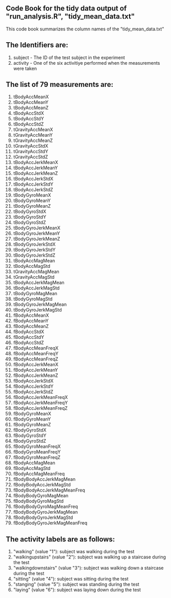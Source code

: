 ## Code Book for the tidy data output of "run_analysis.R", "tidy_mean_data.txt"
This code book summarizes the column names of the "tidy_mean_data.txt"

## The Identifiers are:
1. subject - The ID of the test subject in the experiment
2. activity - One of the six activitiye performed when the measurements were taken

## The list of 79 measurements are:
	
1. tBodyAccMeanX
2. tBodyAccMeanY
3. tBodyAccMeanZ
4. tBodyAccStdX
5. tBodyAccStdY
6. tBodyAccStdZ
7. tGravityAccMeanX
8. tGravityAccMeanY
9. tGravityAccMeanZ
10. tGravityAccStdX
11. tGravityAccStdY
12. tGravityAccStdZ
13. tBodyAccJerkMeanX
14. tBodyAccJerkMeanY
15. tBodyAccJerkMeanZ
16. tBodyAccJerkStdX
17. tBodyAccJerkStdY
18. tBodyAccJerkStdZ
19. tBodyGyroMeanX
20. tBodyGyroMeanY
21. tBodyGyroMeanZ
22. tBodyGyroStdX
23. tBodyGyroStdY
24. tBodyGyroStdZ
25. tBodyGyroJerkMeanX
26. tBodyGyroJerkMeanY
27. tBodyGyroJerkMeanZ
28. tBodyGyroJerkStdX
29. tBodyGyroJerkStdY
30. tBodyGyroJerkStdZ
31. tBodyAccMagMean
32. tBodyAccMagStd
33. tGravityAccMagMean
34. tGravityAccMagStd
35. tBodyAccJerkMagMean
36. tBodyAccJerkMagStd
37. tBodyGyroMagMean
38. tBodyGyroMagStd
39. tBodyGyroJerkMagMean
40. tBodyGyroJerkMagStd
41. fBodyAccMeanX
42. fBodyAccMeanY
43. fBodyAccMeanZ
44. fBodyAccStdX
45. fBodyAccStdY
46. fBodyAccStdZ
47. fBodyAccMeanFreqX
48. fBodyAccMeanFreqY
49. fBodyAccMeanFreqZ
50. fBodyAccJerkMeanX
51. fBodyAccJerkMeanY
52. fBodyAccJerkMeanZ
53. fBodyAccJerkStdX
54. fBodyAccJerkStdY
55. fBodyAccJerkStdZ
56. fBodyAccJerkMeanFreqX
57. fBodyAccJerkMeanFreqY
58. fBodyAccJerkMeanFreqZ
59. fBodyGyroMeanX
60. fBodyGyroMeanY
61. fBodyGyroMeanZ
62. fBodyGyroStdX
63. fBodyGyroStdY
64. fBodyGyroStdZ
65. fBodyGyroMeanFreqX
66. fBodyGyroMeanFreqY
67. fBodyGyroMeanFreqZ
68. fBodyAccMagMean
69. fBodyAccMagStd
70. fBodyAccMagMeanFreq
71. fBodyBodyAccJerkMagMean
72. fBodyBodyAccJerkMagStd
73. fBodyBodyAccJerkMagMeanFreq
74. fBodyBodyGyroMagMean
75. fBodyBodyGyroMagStd
76. fBodyBodyGyroMagMeanFreq
77. fBodyBodyGyroJerkMagMean
78. fBodyBodyGyroJerkMagStd
79. fBodyBodyGyroJerkMagMeanFreq

## The activity labels are as follows:
1. "walking" (value "1"): subject was walking during the test
2. "walkingupstairs" (value "2"): subject was walking up a staircase during the test
3. "walkingdownstairs" (value "3"): subject was walking down a staircase during the test
4. "sitting" (value "4"): subject was sitting during the test
5. "stanging" (value "5"): subject was standing during the test
6. "laying" (value "6"): subject was laying down during the test


